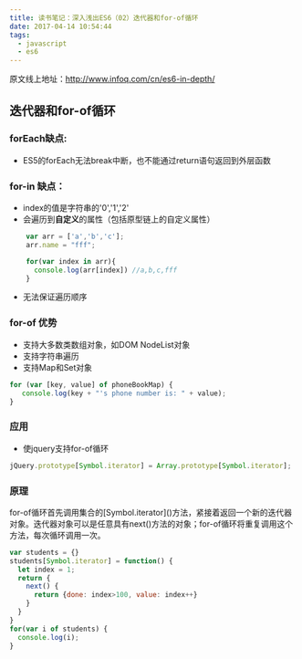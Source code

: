 ```yaml
---
title: 读书笔记：深入浅出ES6（02）迭代器和for-of循环
date: 2017-04-14 10:54:44
tags:
  - javascript
  - es6
---
```


原文线上地址：http://www.infoq.com/cn/es6-in-depth/

## 迭代器和for-of循环

### forEach缺点:
- ES5的forEach无法break中断，也不能通过return语句返回到外层函数

### for-in 缺点：
 - index的值是字符串的'0','1','2'
 - 会遍历到**自定义**的属性（包括原型链上的自定义属性）
```javascript
    var arr = ['a','b','c'];
    arr.name = "fff";

    for(var index in arr){
      console.log(arr[index]) //a,b,c,fff
    }
```
- 无法保证遍历顺序

### for-of 优势
- 支持大多数类数组对象，如DOM NodeList对象
- 支持字符串遍历
- 支持Map和Set对象
```javascript
for (var [key, value] of phoneBookMap) {
   console.log(key + "'s phone number is: " + value);
}
```

### 应用
- 使jquery支持for-of循环
```javascript
jQuery.prototype[Symbol.iterator] = Array.prototype[Symbol.iterator];
```

### 原理
for-of循环首先调用集合的\[Symbol.iterator]()方法，紧接着返回一个新的迭代器对象。迭代器对象可以是任意具有next()方法的对象；for-of循环将重复调用这个方法，每次循环调用一次。
```javascript
var students = {}
students[Symbol.iterator] = function() {
  let index = 1;
  return {
    next() {
      return {done: index>100, value: index++}
    }
  }
}
for(var i of students) {
  console.log(i);
}  
```



<!--more-->
